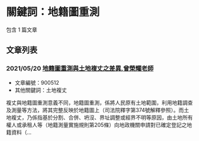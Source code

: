# 關鍵詞：地籍圖重測

包含 1 篇文章

## 文章列表

### 2021/05/20 [地籍圖重測與土地複丈之差異,曾榮耀老師](../../articles/900512_%E5%9C%B0%E7%B1%8D%E5%9C%96%E9%87%8D%E6%B8%AC%E8%88%87%E5%9C%9F%E5%9C%B0%E8%A4%87%E4%B8%88%E4%B9%8B%E5%B7%AE%E7%95%B0%2C%E6%9B%BE%E6%A6%AE%E8%80%80%E8%80%81%E5%B8%AB.md)
- 文章編號：900512
- 其他關鍵詞：土地複丈

複丈與地籍圖重測意義不同，地籍圖重測，係將人民原有土地範圍，利用地籍調查及測量等方法，將其完整反映於地籍圖上（司法院釋字第374號解釋參照）。而土地複丈，乃係指基於分割、合併、坍沒、界址調整或經界不明等原因，由土地所有權人或承租人等（地籍測量實施規則第205條）向地政機關申請對已確定登記之地籍資料（...

